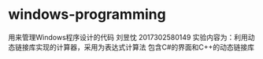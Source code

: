 # windows-programming
用来管理Windows程序设计的代码
刘昱忱 2017302580149
实验内容为：利用动态链接库实现的计算器，采用为表达式计算法
包含C#的界面和C++的动态链接库
